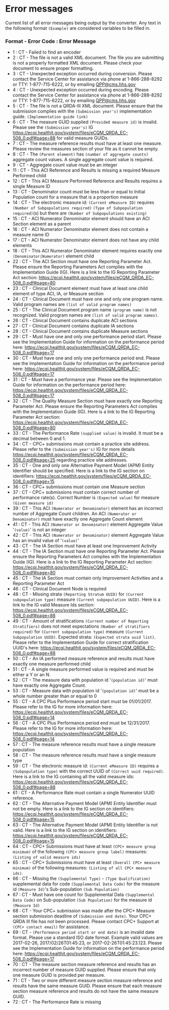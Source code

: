 # Error messages
Current list of all error messages being output by the converter.
Any text in the following format `(Example)` are considered variables to be filled in.

### Format - Error Code : Error Message
* 1 : CT - Failed to find an encoder
* 2 : CT - The file is not a valid XML document. The file you are submitting is not a properly formatted XML document. Please check your document to ensure proper formatting.
* 3 : CT - Unexpected exception occurred during conversion. Please contact the Service Center for assistance via phone at 1-866-288-8292 or TTY: 1-877-715-6222, or by emailing QPP@cms.hhs.gov
* 4 : CT - Unexpected exception occurred during encoding. Please contact the Service Center for assistance via phone at 1-866-288-8292 or TTY: 1-877-715-6222, or by emailing QPP@cms.hhs.gov
* 5 : CT - The file is not a QRDA-III XML document. Please ensure that the submission complies with the `(Submission year's)` implementation guide. `(Implementation guide link)`
* 6 : CT - The measure GUID supplied `(Provided measure id)` is invalid. Please see the `(Submission year's)` IG https://ecqi.healthit.gov/system/files/eCQM_QRDA_EC-508_0.pdf#page=88 for valid measure GUIDs.
* 7 : CT - The measure reference results must have at least one measure. Please review the measures section of your file as it cannot be empty.
* 8 : CT - The `(Parent element)` has `(number of aggregate counts)` aggregate count values. A single aggregate count value is required.
* 9 : CT - Aggregate count value must be an integer
* 11 : CT - This ACI Reference and Results is missing a required Measure Performed child
* 12 : CT - This ACI Measure Performed Reference and Results requires a single Measure ID
* 13 : CT - Denominator count must be less than or equal to Initial Population count for a measure that is a proportion measure
* 14 : CT - The electronic measure id: `(Current eMeasure ID)` requires `(Number of Subpopulations required)` `(Type of Subpopulation required)`(s) but there are `(Number of Subpopulations existing)`
* 15 : CT - ACI Numerator Denominator element should have an ACI Section element as a parent
* 16 : CT - ACI Numerator Denominator element does not contain a measure name ID
* 17 : CT - ACI Numerator Denominator element does not have any child elements
* 18 : CT - This ACI Numerator Denominator element requires exactly one `(Denominator|Numerator)` element child
* 22 : CT - The ACI Section must have one Reporting Parameter Act. Please ensure the Reporting Parameters Act complies with the Implementation Guide (IG). Here is a link to the IG Reporting Parameter Act section: https://ecqi.healthit.gov/system/files/eCQM_QRDA_EC-508_0.pdf#page=80
* 23 : CT - Clinical Document element must have at least one child element of type ACI, IA, or Measure section
* 24 : CT - Clinical Document must have one and only one program name. Valid program names are `(list of valid program names)`
* 25 : CT - The Clinical Document program name `(program name)` is not recognized. Valid program names are `(list of valid program names)`.
* 26 : CT - Clinical Document contains duplicate ACI sections
* 27 : CT - Clinical Document contains duplicate IA sections
* 28 : CT - Clinical Document contains duplicate Measure sections
* 29 : CT - Must have one and only one performance period start. Please see the Implementation Guide for information on the performance period here: https://ecqi.healthit.gov/system/files/eCQM_QRDA_EC-508_0.pdf#page=17
* 30 : CT - Must have one and only one performance period end. Please see the Implementation Guide for information on the performance period here: https://ecqi.healthit.gov/system/files/eCQM_QRDA_EC-508_0.pdf#page=17
* 31 : CT - Must have a performance year. Please see the Implementation Guide for information on the performance period here: https://ecqi.healthit.gov/system/files/eCQM_QRDA_EC-508_0.pdf#page=17
* 32 : CT - The Quality Measure Section must have exactly one Reporting Parameter Act. Please ensure the Reporting Parameters Act complies with the Implementation Guide (IG). Here is a link to the IG Reporting Parameter Act section: https://ecqi.healthit.gov/system/files/eCQM_QRDA_EC-508_0.pdf#page=80
* 33 : CT - The Performance Rate `(supplied value)` is invalid. It must be a decimal between 0 and 1.
* 34 : CT - CPC+ submissions must contain a practice site address. Please refer to the `(Submission year's)` IG for more details https://ecqi.healthit.gov/system/files/eCQM_QRDA_EC-508_0.pdf#page=25 regarding practice site addresses.
* 35 : CT - One and only one Alternative Payment Model (APM) Entity Identifier should be specified. Here is a link to the IG section on identifiers: https://ecqi.healthit.gov/system/files/eCQM_QRDA_EC-508_0.pdf#page=15
* 36 : CT - CPC+ submissions must contain one Measure section
* 37 : CT - CPC+ submissions must contain correct number of performance rate(s). Correct Number is `(Expected value)` for measure `(Given measure id)`
* 39 : CT - This ACI `(Numerator or Denominator)` element has an incorrect number of Aggregate Count children. An ACI `(Numerator or Denominator)` must have exactly one Aggregate Count element
* 41 : CT - This ACI `(Numerator or Denominator)` element Aggregate Value '`(value)`' is not an integer
* 42 : CT - This ACI `(Numerator or Denominator)` element Aggregate Value has an invalid value of '`(value)`'
* 43 : CT - The IA Section must have at least one Improvement Activity
* 44 : CT - The IA Section must have one Reporting Parameter Act. Please ensure the Reporting Parameters Act complies with the Implementation Guide (IG). Here is a link to the IG Reporting Parameter Act section: https://ecqi.healthit.gov/system/files/eCQM_QRDA_EC-508_0.pdf#page=80
* 45 : CT - The IA Section must contain only Improvement Activities and a Reporting Parameter Act
* 46 : CT - Clinical Document Node is required
* 48 : CT - Missing strata `(Reporting Stratum UUID)` for `(Current subpopulation type)` measure `(Current subpopulation UUID)`. Here is a link to the IG valid Measure Ids section: https://ecqi.healthit.gov/system/files/eCQM_QRDA_EC-508_0.pdf#page=88
* 49 : CT - Amount of stratifications `(Current number of Reporting Stratifiers)` does not meet expectations `(Number of stratifiers required)` for `(Current subpopulation type)` measure `(Current Subpopulation UUID)`. Expected strata: `(Expected strata uuid list)`. Please refer to the Implementation Guide for correct stratification UUID's here: https://ecqi.healthit.gov/system/files/eCQM_QRDA_EC-508_0.pdf#page=88
* 50 : CT - An IA performed measure reference and results must have exactly one measure performed child
* 51 : CT - A single measure performed value is required and must be either a Y or an N.
* 52 : CT - The measure data with population id '`(population id)`' must have exactly one Aggregate Count.
* 53 : CT - Measure data with population id '`(population id)`' must be a whole number greater than or equal to 0
* 55 : CT - A CPC Plus Performance period start must be 01/01/2017. Please refer to the IG for more information here: https://ecqi.healthit.gov/system/files/eCQM_QRDA_EC-508_0.pdf#page=14
* 56 : CT - A CPC Plus Performance period end must be 12/31/2017. Please refer to the IG for more information here: https://ecqi.healthit.gov/system/files/eCQM_QRDA_EC-508_0.pdf#page=14
* 57 : CT - The measure reference results must have a single measure population
* 58 : CT - The measure reference results must have a single measure type
* 59 : CT - The electronic measure id: `(Current eMeasure ID)` requires a `(Subpopulation type)` with the correct UUID of `(Correct uuid required)`. Here is a link to the IG containing all the valid measure ids: https://ecqi.healthit.gov/system/files/eCQM_QRDA_EC-508_0.pdf#page=88
* 61 : CT - A Performance Rate must contain a single Numerator UUID reference.
* 62 : CT - The Alternative Payment Model (APM) Entity Identifier must not be empty. Here is a link to the IG section on identifiers: https://ecqi.healthit.gov/system/files/eCQM_QRDA_EC-508_0.pdf#page=15
* 63 : CT - The Alternative Payment Model (APM) Entity Identifier is not valid.  Here is a link to the IG section on identifiers: https://ecqi.healthit.gov/system/files/eCQM_QRDA_EC-508_0.pdf#page=15
* 64 : CT - CPC+ Submissions must have at least `(CPC+ measure group minimum)` of the following `(CPC+ measure group label)` measures: `(Listing of valid measure ids)`
* 65 : CT - CPC+ Submissions must have at least `(Overall CPC+ measure minimum)` of the following measures: `(Listing of all CPC+ measure ids)`.
* 66 : CT - Missing the `(Supplemental Type)` - `(Type Qualification)` supplemental data for code `(Supplemental Data Code)` for the measure id `(Measure Id)`'s Sub-population `(Sub Population)`
* 67 : CT - Must have one count for Supplemental Data `(Supplemental Data Code)` on Sub-population `(Sub Population)` for the measure id `(Measure Id)`
* 68 : CT - Your CPC+ submission was made after the CPC+ Measure section submission deadline of `(Submission end date)`. Your CPC+ QRDA III file has not been processed. Please contact CPC+ Support at `(CPC+ contact email)` for assistance.
* 69 : CT - `(Performance period start or end date)` is an invalid date format. Please use a standard ISO date format. Example valid values are 2017-02-26, 2017/02/26T01:45:23, or 2017-02-26T01:45:23.123. Please see the Implementation Guide for information on the performance period here: https://ecqi.healthit.gov/system/files/eCQM_QRDA_EC-508_0.pdf#page=17
* 70 : CT - The measure section measure reference and results has an incorrect number of measure GUID supplied. Please ensure that only one measure GUID is provided per measure.
* 71 : CT - Two or more different measure section measure reference and results have the same measure GUID. Please ensure that each measure section measure reference and results do not have the same measure GUID.
* 72 : CT - The Performance Rate is missing
